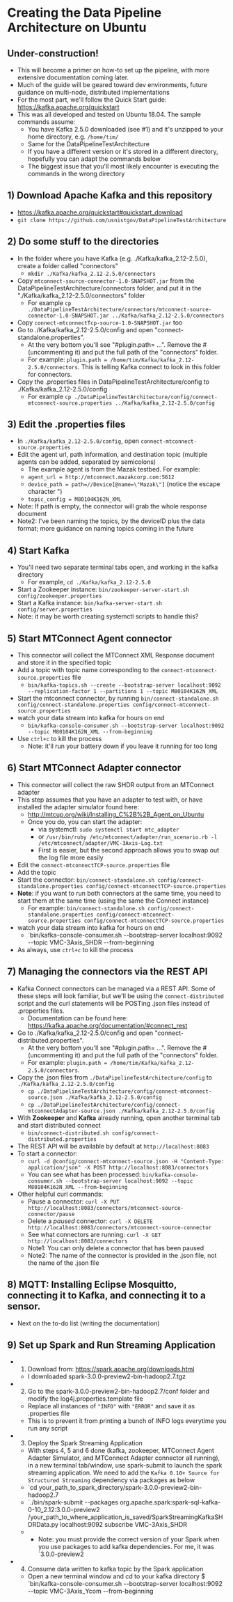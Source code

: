 # Creating the Data Pipeline Architecture on Ubuntu

## Under-construction!
- This will become a primer on how-to set up the pipeline, with more extensive documentation coming later.
- Much of the guide will be geared toward dev environments, future guidance on multi-node, distributed implementations
- For the most part, we'll follow the Quick Start guide: https://kafka.apache.org/quickstart
- This was all developed and tested on Ubuntu 18.04. The sample commands assume:
  - You have Kafka 2.5.0 downloaded (see #1) and it's unzipped to your home directory, e.g. `/home/tim/`
  - Same for the DataPipelineTestArchitecture
  - If you have a different version or it's stored in a different directory, hopefully you can adapt the commands below
  - The biggest issue that you'll most likely encounter is executing the commands in the wrong directory

## 1) Download Apache Kafka and this repository
- https://kafka.apache.org/quickstart#quickstart_download
- `git clone https://github.com/usnistgov/DataPipelineTestArchitecture`

## 2) Do some stuff to the directories
- In the folder where you have Kafka (e.g. ./Kafka/kafka_2.12-2.5.0), create a folder called "connectors"
  - `mkdir ./Kafka/kafka_2.12-2.5.0/connectors`
- Copy `mtconnect-source-connector-1.0-SNAPSHOT.jar` from the DataPipelineTestArchitecture/connectors folder, and put it in the "./Kafka/kafka_2.12-2.5.0/connectors" folder
  - For example `cp ./DataPipelineTestArchitecture/connectors/mtconnect-source-connector-1.0-SNAPSHOT.jar ../Kafka/kafka_2.12-2.5.0/connectors`
- Copy `connect-mtconnectTcp-source-1.0-SNAPSHOT.jar` too
- Go to ./Kafka/kafka_2.12-2.5.0/config and open "connect-standalone.properties".
  - At the very bottom you'll see "#plugin.path= ...". Remove the # (uncommenting it) and put the full path of the "connectors" folder.    
  - For example: `plugin.path = /home/tim/Kafka/kafka_2.12-2.5.0/connectors`. This is telling Kafka connect to look in this folder for connectors.
- Copy the .properties files in DataPipelineTestArchitecture/config to ./Kafka/kafka_2.12-2.5.0/config
  - For example `cp ./DataPipelineTestArchitecture/config/connect-mtconnect-source.properties ../Kafka/kafka_2.12-2.5.0/config`

## 3) Edit the .properties files
- In `./Kafka/kafka_2.12-2.5.0/config`, open `connect-mtconnect-source.properties`
- Edit the agent url, path information, and destination topic (multiple agents can be added, separated by semicolons)
  - The example agent is from the Mazak testbed. For example:
  - `agent_url = http://mtconnect.mazakcorp.com:5612`
  - `device_path = path=//Device[@name=\"Mazak\"]` (notice the escape character \")
  - `topic_config = M80104K162N_XML`
- Note: If path is empty, the connector will grab the whole response document
- Note2: I've been naming the topics, by the deviceID plus the data format; more guidance on naming topics coming in the future


## 4) Start Kafka
- You'll need two separate terminal tabs open, and working in the kafka directory
  - For example, `cd ./Kafka/kafka_2.12-2.5.0`
- Start a Zookeeper instance: `bin/zookeeper-server-start.sh config/zookeeper.properties`
- Start a Kafka instance: `bin/kafka-server-start.sh config/server.properties`
- Note: it may be worth creating systemctl scripts to handle this?

## 5) Start MTConnect Agent connector
- This connector will collect the MTConnect XML Response document and store it in the specified topic
- Add a topic with topic name corresponding to the `connect-mtconnect-source.properties` file
  - `bin/kafka-topics.sh --create --bootstrap-server localhost:9092 --replication-factor 1 --partitions 1 --topic M80104K162N_XML`
- Start the mtconnect connector, by running `bin/connect-standalone.sh config/connect-standalone.properties config/connect-mtconnect-source.properties`
- watch your data stream into kafka for hours on end
  - `bin/kafka-console-consumer.sh --bootstrap-server localhost:9092 --topic M80104K162N_XML --from-beginning`
- Use `ctrl+c` to kill the process
  - Note: it'll run your battery down if you leave it running for too long
  
## 6) Start MTConnect Adapter connector
- This connector will collect the raw SHDR output from an MTConnect adapter
- This step assumes that you have an adapter to test with, or have installed the adapter simulator found here:
  - http://mtcup.org/wiki/Installing_C%2B%2B_Agent_on_Ubuntu
  - Once you do, you can start the adapter:
    - via systemctl: `sudo systemctl start mtc_adapter`
    - or `/usr/bin/ruby /etc/mtconnect/adapter/run_scenario.rb -l /etc/mtconnect/adapter/VMC-3Axis-Log.txt`
    - First is easier, but the second approach allows you to swap out the log file more easily
- Edit the `connect-mtconnectTCP-source.properties` file
- Add the topic
- Start the connector: `bin/connect-standalone.sh config/connect-standalone.properties config/connect-mtconnectTCP-source.properties`
- **Note**: if you want to run both connectors at the same time, you need to start them at the same time (using the same the Connect instance)
  - For example: `bin/connect-standalone.sh config/connect-standalone.properties config/connect-mtconnect-source.properties config/connect-mtconnectTCP-source.properties`
- watch your data stream into kafka for hours on end
  - `bin/kafka-console-consumer.sh --bootstrap-server localhost:9092 --topic VMC-3Axis_SHDR --from-beginning
- As always, use `ctrl+c` to kill the process

## 7) Managing the connectors via the REST API
- Kafka Connect connectors can be managed via a REST API. Some of these steps will look familiar, but we'll be using the `connect-distributed` script and the curl statements will be POSTing .json files instead of .properties files.
  - Documentation can be found here: https://kafka.apache.org/documentation/#connect_rest
- Go to ./Kafka/kafka_2.12-2.5.0/config and open "connect-distributed.properties".
  - At the very bottom you'll see "#plugin.path= ...". Remove the # (uncommenting it) and put the full path of the "connectors" folder.    
  - For example: `plugin.path = /home/tim/Kafka/kafka_2.12-2.5.0/connectors`.
- Copy the .json files from `./DataPipelineTestArchitecture/config` to `./Kafka/kafka_2.12-2.5.0/config`
  - `cp ./DataPipelineTestArchitecture/config/connect-mtconnect-source.json ./Kafka/kafka_2.12-2.5.0/config`
  - `cp ./DataPipelineTestArchitecture/config/connect-mtconnectAdapter-source.json ./Kafka/kafka_2.12-2.5.0/config`
- With **Zookeeper** and **Kafka** already running, open another terminal tab and start distributed connect
  - `bin/connect-distributed.sh config/connect-distributed.properties`
- The REST API will be available by default at `http://localhost:8083`
- To start a connector:
  - `curl -d @config/connect-mtconnect-source.json -H "Content-Type: application/json" -X POST http://localhost:8083/connectors`
  - You can see what has been processed: `bin/kafka-console-consumer.sh --bootstrap-server localhost:9092 --topic M80104K162N_XML --from-beginning`
- Other helpful curl commands:
  - Pause a connector: `curl -X PUT http://localhost:8083/connectors/mtconnect-source-connector/pause`
  - Delete a *paused* connector: `curl -X DELETE http://localhost:8083/connectors/mtconnect-source-connector`
  - See what connectors are running: `curl -X GET http://localhost:8083/connectors`
  - Note1: You can only delete a connector that has been paused
  - Note2: The name of the connector is provided in the .json file, not the name of the .json file  
  
## 8) MQTT: Installing Eclipse Mosquitto, connecting it to Kafka, and connecting it to a sensor.
- Next on the to-do list (writing the documentation)


## 9) Set up Spark and Run Streaming Application

- 1. Download from: https://spark.apache.org/downloads.html
  - I downloaded spark-3.0.0-preview2-bin-hadoop2.7.tgz

- 2. Go to the spark-3.0.0-preview2-bin-hadoop2.7/conf folder and modify the log4j.properties.template file 
  - Replace all instances of `"INFO"` with `"ERROR"` and save it as .properties file
  - This is to prevent it from printing a bunch of INFO logs everytime you run any script
  
- 3. Deploy the Spark Streaming Application
  - With steps 4, 5 and 6 done (kafka, zookeeper, MTConnect Agent Adapter Simulator, and MTConnect Adapter connector all running), in a new terminal tab/window, use spark-submit to launch the spark streaming application. We need to add the `Kafka 0.10+ Source for Structured Streaming` dependency via packages as below
  - `cd your_path_to_spark_directory/spark-3.0.0-preview2-bin-hadoop2.7
  - `./bin/spark-submit --packages org.apache.spark:spark-sql-kafka-0-10_2.12:3.0.0-preview2 /your_path_to_where_application_is_saved/SparkStreamingKafkaSHDRData.py localhost:9092 subscribe VMC-3Axis_SHDR
  - * Note: you must provide the correct version of your Spark when you use packages to add kafka dependencies. For me, it was `3.0.0-preview2
  
- 4. Consume data written to kafka topic by the Spark application
  - Open a new terminal window and cd to your kafka directory
  $ `bin/kafka-console-consumer.sh --bootstrap-server localhost:9092 --topic VMC-3Axis_Ycom --from-beginning

